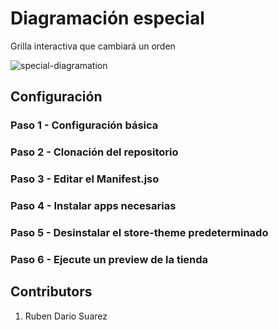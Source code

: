 # Diagramación especial

Grilla interactiva que cambiará un orden

![special-diagramation](https://user-images.githubusercontent.com/84733911/193510445-5c95e942-e0dc-49e2-83c7-1b556f9fc938.png)

## Configuración

### Paso 1 - Configuración básica

### Paso 2 - Clonación del repositorio

### Paso 3 - Editar el Manifest.jso

### Paso 4 - Instalar apps necesarias

### Paso 5 - Desinstalar el store-theme predeterminado

### Paso 6 - Ejecute un preview de la tienda

## Contributors

1. Ruben Dario Suarez
